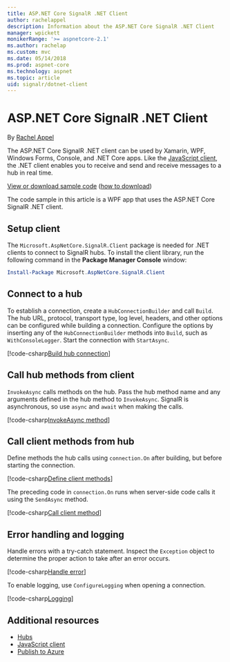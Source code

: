 ```yaml
---
title: ASP.NET Core SignalR .NET Client
author: rachelappel
description: Information about the ASP.NET Core SignalR .NET Client 
manager: wpickett
monikerRange: '>= aspnetcore-2.1'
ms.author: rachelap
ms.custom: mvc
ms.date: 05/14/2018
ms.prod: aspnet-core
ms.technology: aspnet
ms.topic: article
uid: signalr/dotnet-client
---
```


# ASP.NET Core SignalR .NET Client

By [Rachel Appel](http://twitter.com/rachelappel)

The ASP.NET Core SignalR .NET client can be used by Xamarin, WPF, Windows Forms, Console, and .NET Core apps. Like the [JavaScript client](xref:signalr/javascript-client), the .NET client enables you to receive and send and receive messages to a hub in real time.

[View or download sample code](https://github.com/aspnet/Docs/tree/live/aspnetcore/signalr/dotnet-client/sample) ([how to download](xref:tutorials/index#how-to-download-a-sample))

The code sample in this article is a WPF app that uses the ASP.NET Core SignalR .NET client.

## Setup client

The `Microsoft.AspNetCore.SignalR.Client` package is needed for .NET clients to connect to SignalR hubs. To install the client library, run the following command in the **Package Manager Console** window:

```powershell
Install-Package Microsoft.AspNetCore.SignalR.Client
```

## Connect to a hub

To establish a connection, create a `HubConnectionBuilder` and call `Build`. The hub URL, protocol, transport type, log level, headers, and other options can be configured while building a connection. Configure the options by inserting any of the `HubConnectionBuilder` methods into `Build`, such as `WithConsoleLogger`. Start the connection with `StartAsync`.

[!code-csharp[Build hub connection](dotnet-client/sample/signalrchatclient/MainWindow.xaml.cs?highlight=15-18,34)]

## Call hub methods from client

`InvokeAsync` calls methods on the hub. Pass the hub method name and any arguments defined in the hub method to `InvokeAsync`. SignalR is asynchronous, so use `async` and `await` when making the calls.

[!code-csharp[InvokeAsync method](dotnet-client/sample/signalrchatclient/MainWindow.xaml.cs?range=49-50)]

## Call client methods from hub

Define methods the hub calls using `connection.On` after building, but before starting the connection.

[!code-csharp[Define client methods](dotnet-client/sample/signalrchatclient/MainWindow.xaml.cs?range=23-30)]

The preceding code in `connection.On` runs when server-side code calls it using the `SendAsync` method.

[!code-csharp[Call client method](dotnet-client/sample/signalrchat/hubs/chathub.cs?range=8-11)]

## Error handling and logging

Handle errors with a try-catch statement. Inspect the `Exception` object to determine the proper action to take after an error occurs.

[!code-csharp[Handle error](dotnet-client/sample/signalrchatclient/MainWindow.xaml.cs?range=47-55)]

To enable logging, use `ConfigureLogging` when opening a connection.

[!code-csharp[Logging](dotnet-client/sample/signalrchatclient/MainWindow.xaml.cs?range=15-18)]

## Additional resources

* [Hubs](xref:signalr/hubs)
* [JavaScript client](xref:signalr/javascript-client)
* [Publish to Azure](xref:signalr/publish-to-azure-web-app)